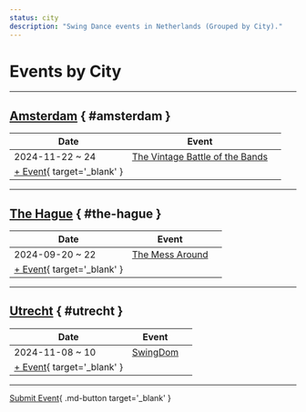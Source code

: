 ```yaml
---
status: city
description: "Swing Dance events in Netherlands (Grouped by City)."
---
```


# Events by City

---

## <a id=amsterdam></a>[Amsterdam](#amsterdam) { #amsterdam }

| Date | Event | |
| --- | --- | --- |
| 2024-11-22 ~ 24 | [The Vintage Battle of the Bands](the-vintage-battle-of-the-bands-2024.md) |  |
| [+ Event](https://github.com/swingdance/events/issues/new?assignees=&labels=add+event&projects=&template=02-add_entity.yml&title=%5B2025%2Fnl%5D%20%3CName%3E&region=nl&province=Amsterdam&city=Amsterdam&org_id=&date_starts=2025-&date_ends=2025-){ target='_blank' }

---

## <a id=the-hague></a>[The Hague](#the-hague) { #the-hague }

| Date | Event | |
| --- | --- | --- |
| 2024-09-20 ~ 22 | [The Mess Around](the-mess-around-2024.md) |  |
| [+ Event](https://github.com/swingdance/events/issues/new?assignees=&labels=add+event&projects=&template=02-add_entity.yml&title=%5B2025%2Fnl%5D%20%3CName%3E&region=nl&province=The%20Hague&city=The%20Hague&org_id=&date_starts=2025-&date_ends=2025-){ target='_blank' }

---

## <a id=utrecht></a>[Utrecht](#utrecht) { #utrecht }

| Date | Event | |
| --- | --- | --- |
| 2024-11-08 ~ 10 | [SwingDom](swing-dom-2024.md) |  |
| [+ Event](https://github.com/swingdance/events/issues/new?assignees=&labels=add+event&projects=&template=02-add_entity.yml&title=%5B2025%2Fnl%5D%20%3CName%3E&region=nl&province=Utrecht&city=Utrecht&org_id=&date_starts=2025-&date_ends=2025-){ target='_blank' }

---

[Submit Event](https://github.com/swingdance/events/issues/new?assignees=&labels=add+event&projects=&template=02-add_entity.yml&title=%5Bnl%5D%20%3CName%3E&region=nl&province=&city=&org_id=2025){ .md-button target='_blank' }
